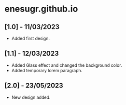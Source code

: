 # enesugr.github.io


## [1.0] - 11/03/2023

- Added first design.

## [1.1] - 12/03/2023

- Added Glass effect and changed the background color.
- Added temporary lorem paragraph.

## [2.0] - 23/05/2023

- New design added.